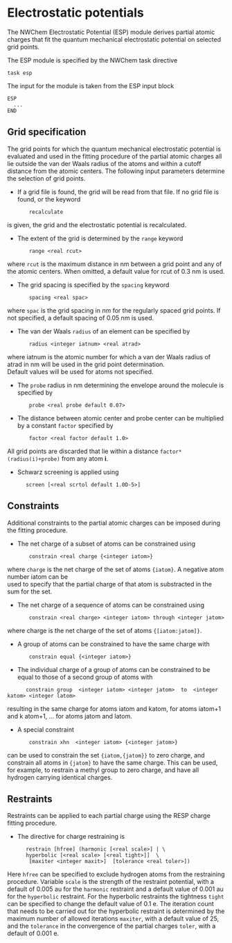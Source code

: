 
# Electrostatic potentials

The NWChem Electrostatic Potential (ESP) module derives partial atomic
charges that fit the quantum mechanical electrostatic potential on
selected grid points.

The ESP module is specified by the NWChem task directive
```
task esp
```
The input for the module is taken from the ESP input block
```
ESP  
  ... 
END
```
## Grid specification

The grid points for which the quantum mechanical electrostatic potential
is evaluated and used in the fitting procedure of the partial atomic
charges all lie outside the van der Waals radius of the atoms and within
a cutoff distance from the atomic centers. The following input
parameters determine the selection of grid points.

  - If a grid file is found, the grid will be read from that file. If no
    grid file is found, or the keyword
```
       recalculate  
``` 
is given, the grid and the electrostatic potential is recalculated.

  - The extent of the grid is determined by the `range` keyword
```
       range <real rcut> 
```  
where `rcut` is the maximum distance in nm between a grid point and any of the atomic centers. 
When omitted, a default value for rcut of 0.3 nm is used.

  - The grid spacing is specified by the `spacing` keyword
```
       spacing <real spac>  
``` 
where `spac` is the grid spacing in _nm_ for the regularly spaced grid points.
If not specified, a default spacing of 0.05 nm is used.

  - The van der Waals `radius` of an element can be specified by
```
       radius <integer iatnum> <real atrad>  
``` 
where iatnum is the atomic number for which a van der Waals radius of atrad in nm will be used in the grid point determination.  
Default values will be used for atoms not specified.

  - The `probe` radius in nm determining the envelope around the molecule is specified by
```
       probe <real probe default 0.07>
```
  - The distance between atomic center and probe center can be
    multiplied by a constant `factor` specified by
```
       factor <real factor default 1.0>
```  
All grid points are discarded that lie within a distance `factor*(radius(i)+probe)` from any atom **i**.

  - Schwarz screening is applied using
```
      screen [<real scrtol default 1.0D-5>]
```
## Constraints

Additional constraints to the partial atomic charges can be imposed
during the fitting procedure.

  - The net charge of a subset of atoms can be constrained
using
```
       constrain <real charge {<integer iatom>}
```  
where `charge` is the net charge of the set of atoms `{iatom}`. A negative atom number iatom can be  
used to specify that the partial charge of that atom is substracted in the sum for the set.

  - The net charge of a sequence of atoms can be constrained using
```
       constrain <real charge> <integer iatom> through <integer jatom> 
```  
where charge is the net charge of the set of atoms `{[iatom:jatom]}`.

  - A group of atoms can be constrained to have the same charge with
```
       constrain equal {<integer iatom>}
```
  - The individual charge of a group of atoms can be constrained to be equal to those of a second group of atoms
with
```
      constrain group  <integer iatom> <integer jatom>  to  <integer katom> <integer latom>
```  
resulting in the same charge for atoms iatom and katom, for atoms iatom+1 and k atom+1, ... for atoms jatom and latom.

  - A special constraint
```
       constrain xhn  <integer iatom> {<integer jatom>}
```  
can be used to constrain the set `{iatom,{jatom}}` to zero charge, and constrain all atoms  in `{jatom}`
to have the same charge. This can be used, for example, to restrain a methyl    group to zero charge,
and have all hydrogen carrying identical charges.

## Restraints

Restraints can be applied to each partial charge using the RESP charge
fitting procedure.

  - The directive for charge restraining is
```
      restrain [hfree] (harmonic [<real scale>] | \ 
      hyperbolic [<real scale> [<real tight>]]  \  
       [maxiter <integer maxit>]  [tolerance <real toler>])
```
Here `hfree` can be specified to exclude hydrogen atoms from the
restraining procedure. Variable `scale` is the strength of the restraint
potential, with a default of 0.005 au for the `harmonic` restraint and a
default value of 0.001 au for the `hyperbolic` restraint. For the
hyperbolic restraints the tightness `tight` can be specified to change the
default value of 0.1 e. The iteration count that needs to be carried out
for the hyperbolic restraint is determined by the maximum number of
allowed iterations `maxiter`, with a default value of 25, and the
`tolerance` in the convergence of the partial charges `toler`, with a
default of 0.001 e.


